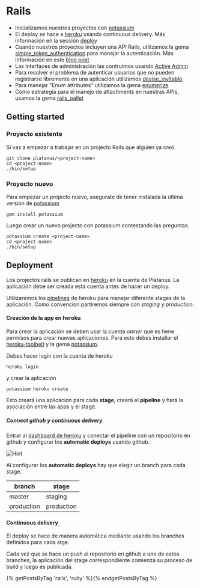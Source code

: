Rails
=====

* Inicializamos nuestros proyectos con [potassium][]
* El deploy se hace a [heroku][heroku-dashboard] usando continuous delivery. Más información en la sección [deploy](#Deployment)
* Cuando nuestros proyectos incluyen una API Rails, utilizamos la gema
[simple_token_authentication](https://github.com/gonzalo-bulnes/simple_token_authentication)
para manejar la autenticación. Más información en este [blog post](https://cb.platan.us/usando-angular-auth-lib-con-simple-token-authentication-gem)
* Las interfaces de administración las contruimos usando [Active Admin](/code/activeadmin.md)
* Para resolver el problema de autenticar usuarios que no pueden registrarse libremente en una aplicación utilizamos [devise_invitable](http://cb.platan.us/rails/active%20admin/devise/2015/03/18/invitar-usuarios-con-devise.html)
* Para manejar "Enum attributes" utilizamos la gema [enumerize](https://github.com/brainspec/enumerize)
* Como estrategia para el manejo de attachments en nuestras APIs, usamos la gema [rails_pallet](https://github.com/platanus/rails_pallet)

[blog post]: https://cb.platan.us/usando-angular-auth-lib-con-simple-token-authentication-gem

## Getting started

### Proyecto existente

Si vas a empezar a trabajar en un projecto Rails que alguien ya creó.

```shell
git clone platanus/<project-name>
cd <project-name>
./bin/setup
```

### Proyecto nuevo

Para empezar un projecto nuevo, asegurate de tener instalada la última version de [potassium][potassium]

```shell
gem install potassium
```

Luego crear un nuevo projecto con potassium contestando las preguntas.

```shell
potassium create <project-name>
cd <project-name>
./bin/setup
```

## Deployment

Los projectos rails se publican en [heroku][heroku-dashboard] en la cuenta de Platanus. La aplicación debe ser creada esta cuenta antes de hacer un deploy.

Utilizaremos los [pipelines][heroku-pipelines] de heroku para manejar diferente stages de la aplicación. Como convencion partiremos siempre con *staging* y *production*.

#### Creación de la app en heroku

Para crear la aplicación se deben usar la cuenta *owner* que es tiene permisos para crear nuevas aplicaciones. Para esto debes installar el [heroku-toolbelt][] y la gema [potassium][].

Debes hacer login con la cuenta de heroku

```shell
heroku login
```

 y crear la aplicación

``` shell
potassium heroku create
```

Esto creará una aplicacion para cada **stage**, creará el **pipeline** y hará la asociación entre las apps y el stage.

##### Connect github y continuous delivery

Entrar al [dashboard de heroku][heroku-dashboard] y conectar el pipeline con un repositorio en github y configurar los **automatic deploys** usando github.

![Hint](https://cloud.githubusercontent.com/assets/313750/13019759/fa86c8ca-d1af-11e5-8869-cd2efb5513fa.png)

Al configurar los **automatic deploys** hay que elegir un branch para cada stage.

| branch     | stage      |
| ---------- | ---------- |
| master     | staging    |
| production | production |

#### Continuous delivery

El deploy se hace de manera automática mediante usando los branches definidos para cada stge.

Cada vez que se hace un push al repositorio en github a uno de estos branches, la aplicación del stage correspondiente comienza su proceso de build y luego es publicada.

{% getPostsByTag 'rails', 'ruby' %}{% endgetPostsByTag %}

[heroku-dashboard]: https://dashboard.heroku.com
[heroku-pipelines]: https://devcenter.heroku.com/articles/pipelines
[heroku-toolbelt]: https://toolbelt.heroku.com/
[potassium]: https://github.com/platanus/potassium
